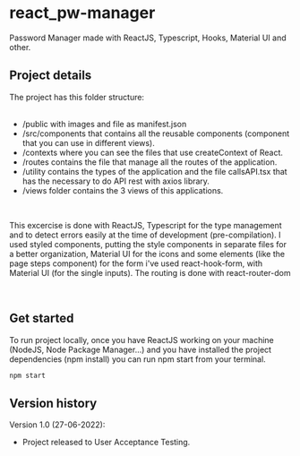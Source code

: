 # react_pw-manager
Password Manager made with ReactJS, Typescript, Hooks, Material UI and other.
<br />

## Project details
The project has this folder structure:<br /><br />
- /public  with images and file as manifest.json<br />
- /src/components that contains all the reusable components (component that you can use in different views).<br />
- /contexts where you can see the files that use createContext of React.<br />
- /routes contains the file that manage all the routes of the application.<br />
- /utility contains the types of the application and the file callsAPI.tsx that has the necessary to do API rest with axios library.<br />
- /views folder contains the 3 views of this applications.<br />
<br />

This excercise is done with ReactJS, Typescript for the type management and to detect errors easily at the time of development (pre-compilation).
I used styled components, putting the style components in separate files for a better organization, Material UI for the icons and some elements (like the page steps component) for the form i've used react-hook-form, with Material UI (for the single inputs). The routing is done with react-router-dom 

<br />

## Get started 

To run project locally, once you have ReactJS working on your machine (NodeJS, Node Package Manager...) and you have installed the project dependencies (npm install) you can run npm start from your terminal.

```bash
npm start
```


## Version history

Version 1.0 (27-06-2022):
- Project released to User Acceptance Testing.

